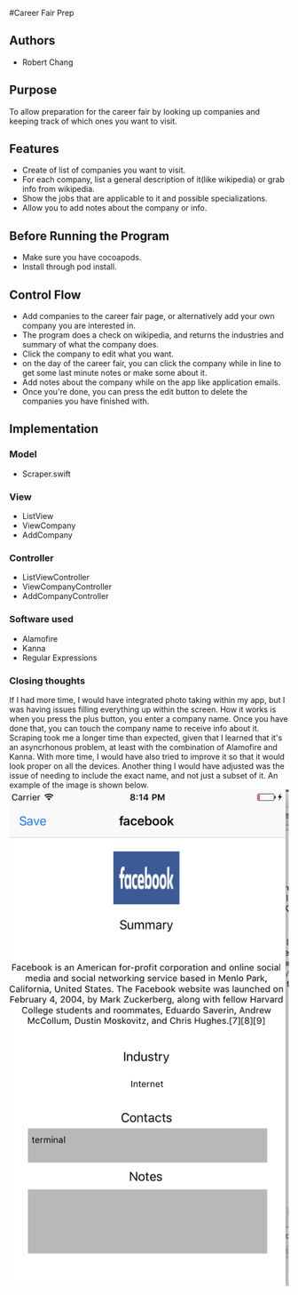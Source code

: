 #Career Fair Prep
## Authors
- Robert Chang

## Purpose
To allow preparation for the career fair by looking up companies and keeping track of which ones you want to visit.

## Features
- Create of list of companies you want to visit.
- For each company, list a general description of it(like wikipedia) or grab info from wikipedia.
- Show the jobs that are applicable to it and possible specializations.
- Allow you to add notes about the company or info.

## Before Running the Program
- Make sure you have cocoapods.
- Install through pod install.

## Control Flow
- Add companies to the career fair page, or alternatively add your own company you are interested in.
- The program does a check on wikipedia, and returns the industries and summary of what the company does.
- Click the company to edit what you want.
- on the day of the career fair, you can click the company while in line to get some last minute notes or make some about it.
- Add notes about the company while on the app like application emails.
- Once you're done, you can press the edit button to delete the companies you have finished with.


## Implementation

### Model 
- Scraper.swift
    
### View
- ListView
- ViewCompany
- AddCompany
    
### Controller
- ListViewController
- ViewCompanyController
- AddCompanyController


### Software used
- Alamofire
- Kanna
- Regular Expressions

### Closing thoughts
If I had more time, I would have integrated photo taking within my app, but I was having issues filling everything up within the screen. How it works is when you press the plus button, you enter a company name. Once you have done that, you can touch the company name to receive info about it. Scraping took me a longer time than expected, given that I learned that it's an asyncrhonous problem, at least with the combination of Alamofire and Kanna. With more time, I would have also tried to improve it so that it would look proper on all the devices. Another thing I would have adjusted was the issue of needing to include the exact name, and not just a subset of it. An example of the image is shown below.
![alt text](https://github.com/Cheraws/ios-decal-final-proj/blob/master/demonstration.png  "Logo Title Text 1")

